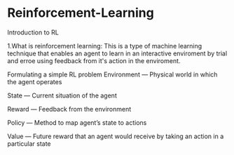 # Reinforcement-Learning
Introduction to RL

1.What is reinforcement learning: This is a type of machine learning technique that enables an agent to learn in an interactive enviroment by trial and erroe using feedback from it's action in the enviroment.

Formulating a simple RL problem
Environment — Physical world in which the agent operates

State — Current situation of the agent

Reward — Feedback from the environment

Policy — Method to map agent’s state to actions

Value — Future reward that an agent would receive by taking an action in a particular state
